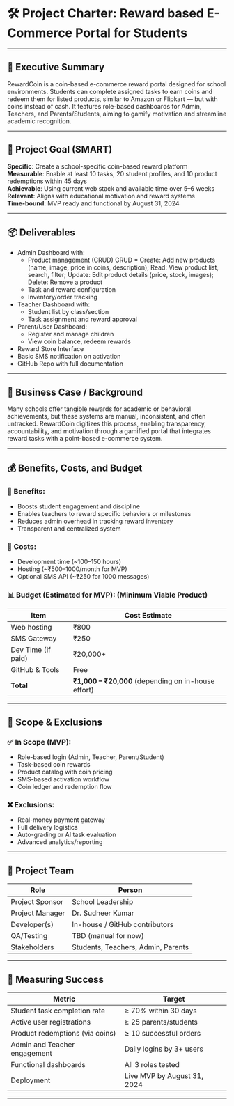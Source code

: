 # 🛠️ Project Charter: Reward based E-Commerce Portal for Students

---

## 🧾 Executive Summary
RewardCoin is a coin-based e-commerce reward portal designed for school environments. Students can complete assigned tasks to earn coins and redeem them for listed products, similar to Amazon or Flipkart — but with coins instead of cash. It features role-based dashboards for Admin, Teachers, and Parents/Students, aiming to gamify motivation and streamline academic recognition.

---

## 🎯 Project Goal (SMART)

**Specific**: Create a school-specific coin-based reward platform  
**Measurable**: Enable at least 10 tasks, 20 student profiles, and 10 product redemptions within 45 days  
**Achievable**: Using current web stack and available time over 5–6 weeks  
**Relevant**: Aligns with educational motivation and reward systems  
**Time-bound**: MVP ready and functional by August 31, 2024

---

## 📦 Deliverables

- Admin Dashboard with:
  - Product management (CRUD)
          CRUD = Create: Add new products (name, image, price in coins, description); Read: View product list, search, filter;
          Update: Edit product details (price, stock, images); Delete: Remove a product
  - Task and reward configuration
  - Inventory/order tracking
- Teacher Dashboard with:
  - Student list by class/section
  - Task assignment and reward approval
- Parent/User Dashboard:
  - Register and manage children
  - View coin balance, redeem rewards
- Reward Store Interface
- Basic SMS notification on activation
- GitHub Repo with full documentation

---

## 💼 Business Case / Background

Many schools offer tangible rewards for academic or behavioral achievements, but these systems are manual, inconsistent, and often untracked. RewardCoin digitizes this process, enabling transparency, accountability, and motivation through a gamified portal that integrates reward tasks with a point-based e-commerce system.

---

## 💰 Benefits, Costs, and Budget

### 🎁 Benefits:
- Boosts student engagement and discipline
- Enables teachers to reward specific behaviors or milestones
- Reduces admin overhead in tracking reward inventory
- Transparent and centralized system

### 💸 Costs:
- Development time (~100–150 hours)
- Hosting (~₹500–1000/month for MVP)
- Optional SMS API (~₹250 for 1000 messages)

### 📊 Budget (Estimated for MVP): (Minimum Viable Product)
| Item               | Cost Estimate   |
|--------------------|-----------------|
| Web hosting        | ₹800            |
| SMS Gateway        | ₹250            |
| Dev Time (if paid) | ₹20,000+        |
| GitHub & Tools     | Free            |
| **Total**          | **₹1,000 – ₹20,000** (depending on in-house effort)

---

## 🧾 Scope & Exclusions

### ✅ In Scope (MVP):
- Role-based login (Admin, Teacher, Parent/Student)
- Task-based coin rewards
- Product catalog with coin pricing
- SMS-based activation workflow
- Coin ledger and redemption flow

### ❌ Exclusions:
- Real-money payment gateway
- Full delivery logistics
- Auto-grading or AI task evaluation
- Advanced analytics/reporting

---

## 👥 Project Team

| Role              | Person             |
|-------------------|--------------------|
| Project Sponsor    | School Leadership  |
| Project Manager    | Dr. Sudheer Kumar  |
| Developer(s)       | In-house / GitHub contributors |
| QA/Testing         | TBD (manual for now) |
| Stakeholders       | Students, Teachers, Admin, Parents |

---

## 🧮 Measuring Success

| Metric                              | Target                |
|-------------------------------------|------------------------|
| Student task completion rate        | ≥ 70% within 30 days   |
| Active user registrations           | ≥ 25 parents/students  |
| Product redemptions (via coins)     | ≥ 10 successful orders |
| Admin and Teacher engagement        | Daily logins by 3+ users|
| Functional dashboards               | All 3 roles tested     |
| Deployment                          | Live MVP by August 31, 2024 |

---
